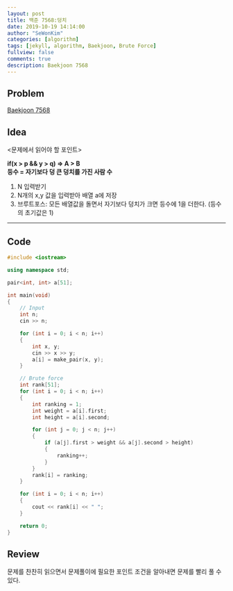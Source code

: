 ```yaml
---
layout: post
title: 백준 7568:덩치
date: 2019-10-19 14:14:00
author: "SeWonKim"
categories: [algorithm]
tags: [jekyll, algorithm, Baekjoon, Brute Force]
fullview: false
comments: true
description: Baekjoon 7568
---
```


## Problem

[Baekjoon 7568](https://www.acmicpc.net/problem/7568)

## Idea

<문제에서 읽어야 할 포인트>

**if(x > p && y > q) => A > B**     
**등수 = 자기보다 덩 큰 덩치를 가진 사람 수**

1. N 입력받기
2. N개의 x,y 값을 입력받아 배열 a에 저장
3. 브루트포스: 모든 배열값을 돌면서 자기보다 덩치가 크면 등수에 1을 더한다. (등수의 초기값은 1)


---

## Code

```cpp
#include <iostream>

using namespace std;

pair<int, int> a[51];

int main(void)
{
    // Input
    int n;
    cin >> n;

    for (int i = 0; i < n; i++)
    {
        int x, y;
        cin >> x >> y;
        a[i] = make_pair(x, y);
    }

    // Brute force
    int rank[51];
    for (int i = 0; i < n; i++)
    {
        int ranking = 1;
        int weight = a[i].first;
        int height = a[i].second;

        for (int j = 0; j < n; j++)
        {
            if (a[j].first > weight && a[j].second > height)
            {
                ranking++;
            }
        }
        rank[i] = ranking;
    }

    for (int i = 0; i < n; i++)
    {
        cout << rank[i] << " ";
    }

    return 0;
}
```

## Review

문제를 찬찬히 읽으면서 문제풀이에 필요한 포인트 조건을 알아내면 문제를 빨리 풀 수 있다.